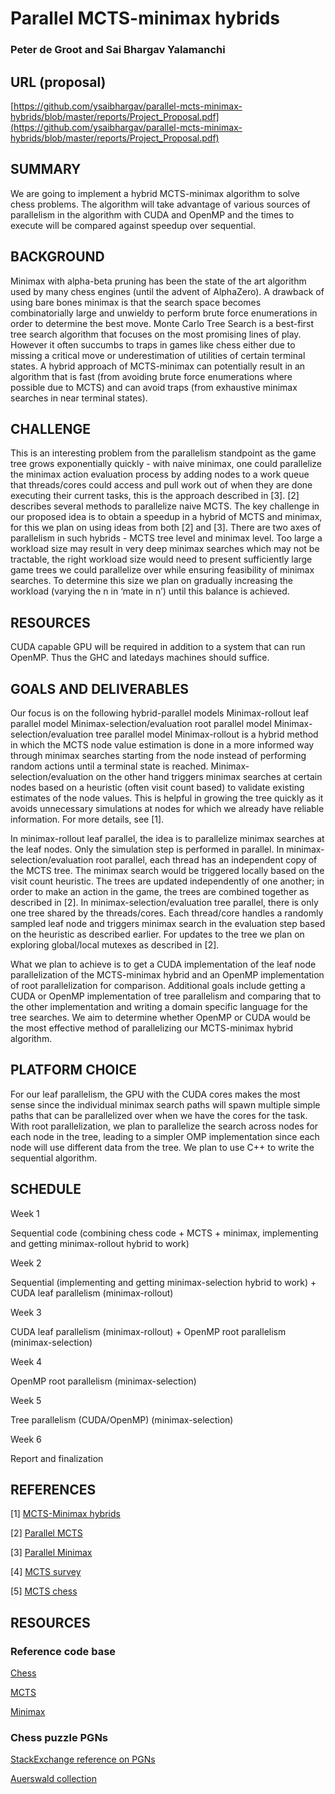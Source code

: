 # Parallel MCTS-minimax hybrids
### Peter de Groot and Sai Bhargav Yalamanchi

## URL (proposal)
[https://github.com/ysaibhargav/parallel-mcts-minimax-hybrids/blob/master/reports/Project_Proposal.pdf](https://github.com/ysaibhargav/parallel-mcts-minimax-hybrids/blob/master/reports/Project_Proposal.pdf)

## SUMMARY
We are going to implement a hybrid MCTS-minimax algorithm to solve chess problems. The algorithm will take advantage of various sources of parallelism in the algorithm with CUDA and OpenMP and the times to execute will be compared against speedup over sequential.

## BACKGROUND
Minimax with alpha-beta pruning has been the state of the art algorithm used by many chess engines (until the advent of AlphaZero). A drawback of using bare bones minimax is that the search space becomes combinatorially large and unwieldy to perform brute force enumerations in order to determine the best move. Monte Carlo Tree Search is a best-first tree search algorithm that focuses on the most promising lines of play. However it often succumbs to traps in games like chess either due to missing a critical move or underestimation of utilities of certain terminal states. A hybrid approach of MCTS-minimax can potentially result in an algorithm that is fast (from avoiding brute force enumerations where possible due to MCTS) and can avoid traps (from exhaustive minimax searches in near terminal states).

## CHALLENGE
This is an interesting problem from the parallelism standpoint as the game tree grows exponentially quickly - with naive minimax, one could parallelize the minimax action evaluation process by adding nodes to a work queue that threads/cores could access and pull work out of when they are done executing their current tasks, this is the approach described in [3]. [2] describes several methods to parallelize naive MCTS. The key challenge in our proposed idea is to obtain a speedup in a hybrid of MCTS and minimax, for this we plan on using ideas from both [2] and [3]. There are two axes of parallelism in such hybrids - MCTS tree level and minimax level. Too large a workload size may result in very deep minimax searches which may not be tractable, the right workload size would need to present sufficiently large game trees we could parallelize over while ensuring feasibility of minimax searches. To determine this size we plan on gradually increasing the workload (varying the n in ‘mate in n’) until this balance is achieved.

## RESOURCES
CUDA capable GPU will be required in addition to a system that can run OpenMP. Thus the GHC and latedays machines should suffice.

## GOALS AND DELIVERABLES
Our focus is on the following hybrid-parallel models
Minimax-rollout leaf parallel model
Minimax-selection/evaluation root parallel model
Minimax-selection/evaluation tree parallel model
Minimax-rollout is a hybrid method in which the MCTS node value estimation is done in a more informed way through minimax searches starting from the node instead of performing random actions until a terminal state is reached. Minimax-selection/evaluation on the other hand triggers minimax searches at certain nodes based on a heuristic (often visit count based) to validate existing estimates of the node values. This is helpful in growing the tree quickly as it avoids unnecessary simulations at nodes for which we already have reliable information. For more details, see [1].

In minimax-rollout leaf parallel, the idea is to parallelize minimax searches at the leaf nodes. Only the simulation step is performed in parallel. In minimax-selection/evaluation root parallel, each thread has an independent copy of the MCTS tree. The minimax search would be triggered locally based on the visit count heuristic. The trees are updated independently of one another; in order to make an action in the game, the trees are combined together as described in [2]. In minimax-selection/evaluation tree parallel, there is only one tree shared by the threads/cores. Each thread/core handles a randomly sampled leaf node and triggers minimax search in the evaluation step based on the heuristic as described earlier. For updates to the tree we plan on exploring global/local mutexes as described in [2].

What we plan to achieve is to get a CUDA implementation of the leaf node parallelization of the MCTS-minimax hybrid and an OpenMP implementation of root parallelization for comparison. Additional goals include getting a CUDA or OpenMP implementation of tree parallelism and comparing that to the other implementation and writing a domain specific language for the tree searches. We aim to determine whether OpenMP or CUDA would be the most effective method of parallelizing our MCTS-minimax hybrid algorithm.

## PLATFORM CHOICE
For our leaf parallelism, the GPU with the CUDA cores makes the most sense since the individual minimax search paths will spawn multiple simple paths that can be parallelized over when we have the cores for the task. With root parallelization, we plan to parallelize the search across nodes for each node in the tree, leading to a simpler OMP implementation since each node will use different data from the tree. We plan to use C++ to write the sequential algorithm.

## SCHEDULE
Week 1

Sequential code (combining chess code + MCTS + minimax, implementing and getting minimax-rollout hybrid to work)

Week 2

Sequential (implementing and getting minimax-selection hybrid to work) + CUDA leaf parallelism (minimax-rollout)

Week 3

CUDA leaf parallelism (minimax-rollout) + OpenMP root parallelism (minimax-selection)

Week 4

OpenMP root parallelism (minimax-selection)

Week 5

Tree parallelism (CUDA/OpenMP) (minimax-selection)

Week 6

Report and finalization


## REFERENCES

[1] [MCTS-Minimax hybrids](https://dke.maastrichtuniversity.nl/m.winands/documents/mcts-minimax_hybrids_final.pdf)

[2] [Parallel MCTS](http://citeseerx.ist.psu.edu/viewdoc/download?doi=10.1.1.159.4373&rep=rep1&type=pdf)

[3] [Parallel Minimax](http://olab.is.s.u-tokyo.ac.jp/~kamil.rocki/rocki_ppam09.pdf)

[4] [MCTS survey](http://mcts.ai/pubs/mcts-survey-master.pdf)

[5] [MCTS chess](https://www.ke.tu-darmstadt.de/lehre/arbeiten/bachelor/2012/Arenz_Oleg.pdf)

## RESOURCES
### Reference code base

[Chess](https://github.com/tobijk/simple-chess)

[MCTS](https://github.com/memo/ofxMSAmcts)

[Minimax](https://github.com/ryancesiel/tictactoe-minimax)

### Chess puzzle PGNs

[StackExchange reference on PGNs](https://chess.stackexchange.com/questions/19633/chess-puzzle-database-with-pgn-or-fen)

[Auerswald collection](http://gorgonian.weebly.com/pgn.html)
